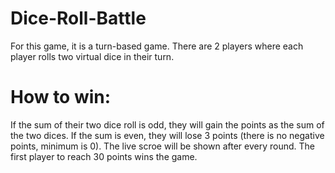 # Dice-Roll-Battle
For this game, it is a turn-based game. There are 2 players where each player rolls two virtual dice in their turn. 
# How to win:
If the sum of their two dice roll is odd, they will gain the points as the sum of the two dices. 
If the sum is even, they will lose 3 points (there is no negative points, minimum is 0). 
The live scroe will be shown after every round. 
The first player to reach 30 points wins the game.
